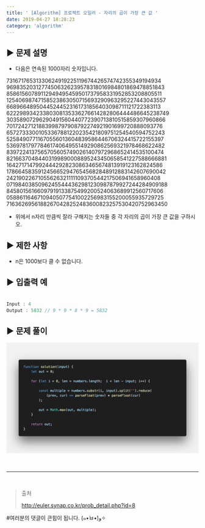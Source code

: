 ```yaml
---
title: ' [Algorithm] 프로젝트 오일러 - 자리의 곱이 가장 큰 값 '
date: 2019-04-27 18:28:23
category: 'algorithm'
---
```


## **▶︎ 문제 설명**

- 다음은 연속된 1000자리 숫자입니다.

73167176531330624919225119674426574742355349194934
96983520312774506326239578318016984801869478851843
85861560789112949495459501737958331952853208805511
12540698747158523863050715693290963295227443043557
66896648950445244523161731856403098711121722383113
62229893423380308135336276614282806444486645238749
30358907296290491560440772390713810515859307960866
70172427121883998797908792274921901699720888093776
65727333001053367881220235421809751254540594752243
52584907711670556013604839586446706324415722155397
53697817977846174064955149290862569321978468622482
83972241375657056057490261407972968652414535100474
82166370484403199890008895243450658541227588666881
16427171479924442928230863465674813919123162824586
17866458359124566529476545682848912883142607690042
24219022671055626321111109370544217506941658960408
07198403850962455444362981230987879927244284909188
84580156166097919133875499200524063689912560717606
05886116467109405077541002256983155200055935729725
71636269561882670428252483600823257530420752963450

- 위에서 n자리 만큼씩 잘라 구해지는 숫자들 중 각 자리의 곱이 가장 큰 값을 구하시오.

## **▶︎ 제한 사항**

- n은 1000보다 클 수 없습니다.

## **▶︎ 입출력 예**

```js

Input : 4
Output : 5832 // 9 * 9 * 8 * 9 = 5832

```

## **▶︎ 문제 풀이**

![](../../../assets/algorithm/euler/euler.8.solution.png)

<br />

---

<br />

> 출처
>
> <a href="http://euler.synap.co.kr/prob_detail.php?id=8" target="_blank">http://euler.synap.co.kr/prob_detail.php?id=8</a>

#여러분의 댓글이 큰힘이 됩니다. (๑•̀ㅂ•́)و✧
